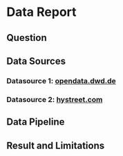# Data Report

## Question
<!-- Your question for your whole project -->

## Data Sources
<!-- Describe your data sources: Why you have chosen them, where they are from, and what data they contain -->

### Datasource 1: [opendata.dwd.de](https://opendata.dwd.de)
<!-- What is the data structure and quality of your sources? (Compare lecture D01) -->
<!-- Describe the licenses of your data sources, why you are allowed to use the data and how you are planning to follow their obligations -->
<!-- If your source data is under a standard open-data license just pointing out where to find that is enough information for being allowed to use it, please still describe how you plan to fulfill their obligations -->

### Datasource 2: [hystreet.com](https://www.hystreet.com)
<!-- What is the data structure and quality of your sources? (Compare lecture D01) -->
<!-- Describe the licenses of your data sources, why you are allowed to use the data and how you are planning to follow their obligations -->
<!-- If your source data is under a standard open-data license just pointing out where to find that is enough information for being allowed to use it, please still describe how you plan to fulfill their obligations -->

## Data Pipeline

<!-- Describe your data pipeline on a high level, which technology did you use to implement it -->
<!-- Which transformation or cleaning steps did you do and why? -->
<!-- What problems did you encounter and how did you solve them? -->
<!-- Describe how your pipeline deals with errors or changing input data -->

## Result and Limitations

<!-- Describe the output data of your data pipeline -->
<!-- What is the data structure and quality of your result? (Compare lecture D01) -->
<!-- What data format did you choose as the output of your pipeline and why -->
<!-- Critically reflect on your data and any potential issues you anticipate for your final report -->
